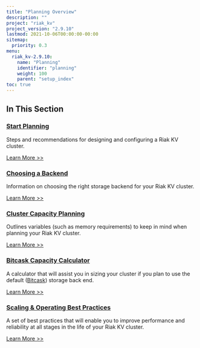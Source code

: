 ```yaml
---
title: "Planning Overview"
description: ""
project: "riak_kv"
project_version: "2.9.10"
lastmod: 2021-10-06T00:00:00-00:00
sitemap:
  priority: 0.3
menu:
  riak_kv-2.9.10:
    name: "Planning"
    identifier: "planning"
    weight: 100
    parent: "setup_index"
toc: true
---
```


[plan start]: ./start
[plan backend]: ./backend
[plan cluster capacity]: ./cluster-capacity
[plan bitcask capacity]: ./bitcask-capacity-calc
[plan backend bitcask]: ./backend/bitcask
[plan best practices]: ./best-practices
[plan future]: ./future

## In This Section

### [Start Planning][plan start]

Steps and recommendations for designing and configuring a Riak KV cluster.

[Learn More >>][plan start]

### [Choosing a Backend][plan backend]

Information on choosing the right storage backend for your Riak KV cluster.

[Learn More >>][plan backend]

### [Cluster Capacity Planning][plan cluster capacity]

Outlines variables (such as memory requirements) to keep in mind when planning your Riak KV cluster.

[Learn More >>][plan cluster capacity]

### [Bitcask Capacity Calculator][plan bitcask capacity]

A calculator that will assist you in sizing your cluster if you plan to use the default ([Bitcask][plan backend bitcask]) storage back end.

[Learn More >>][plan bitcask capacity]

### [Scaling & Operating Best Practices][plan best practices]

A set of best practices that will enable you to improve performance and reliability at all stages in the life of your Riak KV cluster.

[Learn More >>][plan best practices]

